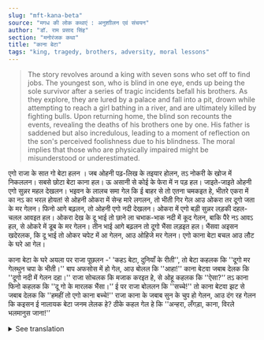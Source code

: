```yaml
---
slug: "mft-kana-beta"
source: "मगध की लोक कथाएं : अनुशाीलन एवं संचयन"
author: "डॉ. राम प्रसाद सिंह"
section: "मनोरंजक कथा"
title: "काना बेटा"
tags: "king, tragedy, brothers, adversity, moral lessons"
---
```

<blockquote>
The story revolves around a king with seven sons who set off to find jobs. The youngest son, who is blind in one eye, ends up being the sole survivor after a series of tragic incidents befall his brothers. As they explore, they are lured by a palace and fall into a pit, drown while attempting to reach a girl bathing in a river, and are ultimately killed by fighting bulls. Upon returning home, the blind son recounts the events, revealing the deaths of his brothers one by one. His father is saddened but also incredulous, leading to a moment of reflection on the son's perceived foolishness due to his blindness. The moral implies that those who are physically impaired might be misunderstood or underestimated.
</blockquote>

एगो राजा के सात गो बेटा हलन । जब ओहनी पढ़-लिख के तइयार होलन, तऽ नोकरी के खोज में निकललन। सबसे छोटा बेटा काना हल। ऊ असानी से कोई के फेरा में न पड़ हल। जाइते-जाइते ओहनी एगो सुन्नर महल देखलन। भइवन के लालच समा गेल कि ई बाहर से तो एतना चमकइत हे, भीतरे एकरा में का नऽ का भरल होयत! से ओहनी ओकरा में सेन्ह मारे लगलन, तो भीती गिर गेल आउ ओकरा तर दूगो जता के मर गेलन। फिनो आगे बढ़लन, तो ओहनी एगो नदी देखलन। ओकरा में एगो बड़ी सुन्नर लड़की दहल-चलल आवइत हल। ओकरा देख के दू भाई तो छाने ला चभाक-भाक नदी में कूद गेलन, बाकि पैरे नऽ आवऽ हल, से ओकरे में डूब के मर गेलन। तीन भाई आगे बढ़लन तो दूगो भैंसा लड़इत हल। भैंसवा अइसन खदेरलक, कि दू भाई तो ओकर चपेट में आ गेलन, आउ ओहिजे मर गेलन। एगो काना बेटा बचल आउ लौट के घरे आ गेल।  

काना बेटा के घरे अयला पर राजा पूछलन -' 'कहऽ बेटा, दुनियाँ के रीती'', तो बेटा कहलक कि ''दूगो मर गेलथुन चपा के भीती।'' बाप अफसोस में हो गेल, आउ बोलल कि ''आहा!'' काना बेटवा जबाब देलक कि ''दूगो नदी में गेलन दहा।'' राजा सोचलक कि मजाक करइत हे, से ओहू कहलक कि ''ऐसा?'’ तऽ काना फिनो कहलक कि ''दू गो के मारलक भैंसा।'’ ई पर राजा बोललन कि ''सच्चे!'' तो काना बेटवा झट से जबाब देलक कि ''हमहीं तो एगो काना बच्चे!'' राजा काना के जबाब सुन के चुप हो गेलन, आउ दंग रह गेलन कि कइसन ई नालायक बेटा जनम लेलक हे? ठीके कहल गेल हे कि ''अन्हरा, लँगड़ा, काना, विरले भलमानुस जाना!'’ 


<details>
<summary>See translation</summary>

Once upon a time, there was a king with seven sons. When they grew up and were ready, they set out in search of jobs. The youngest son was blind in one eye and was not easily swayed by anyone. As they traveled, they came across a beautiful palace. The brothers were tempted, thinking that it must be filled with treasures since it looked so dazzling from the outside! So, they attempted to sneak in, but fell into a pit and two of them died there. 

Then, they continued on and found a river. A beautiful girl was bathing in it. Seeing her, two of the brothers jumped into the river in a rush, but since they couldn't swim, they drowned. Three brothers moved ahead and encountered two fighting bulls. The bulls charged, and two brothers got caught in their melee and died right there. Only the blind son survived and returned home.

Upon his return, the king asked, "Tell me, son, what happened in the world?" The blind son replied, "Two died due to the pit." The father was saddened and exclaimed, "Oh!" The son continued, "Two drowned in the river." The king thought he was joking and said, "Is that so?" The blind son replied again, "Two were killed by the bulls." To this, the king said, "Really!" The blind son quickly responded, "I am just a blind child!" The king fell silent upon hearing this, astonished at how such a foolish son was born to him. It is rightly said, "The blind, the lame, the crooked—rarely do good people come from such!"
</details>